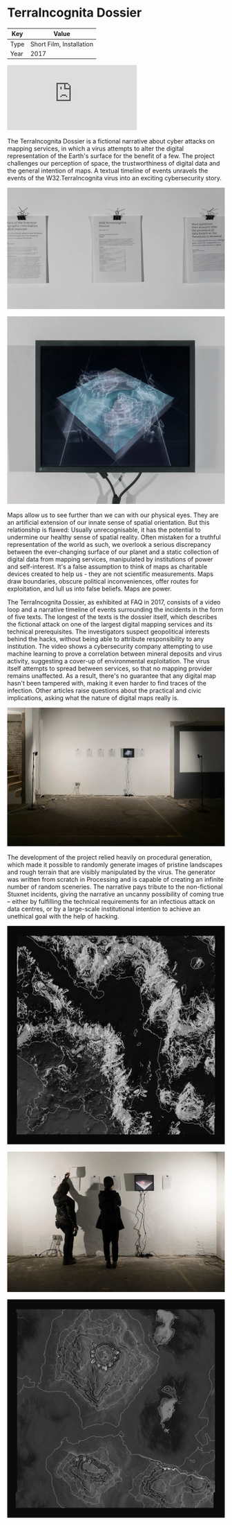 # TerraIncognita Dossier

| Key  | Value                    |
| ---- | ------------------------ |
| Type | Short Film, Installation |
| Year | 2017                     |

<div class='embed-container'><iframe src="https://www.youtube-nocookie.com/embed/w-6fRIua-BM?vq=hd1080&modestbranding=1&rel=0" title="TerraIncognita Dossier" frameborder="0" allowfullscreen></iframe></div>

The TerraIncognita Dossier is a fictional narrative about cyber attacks on mapping services, in which a virus attempts to alter the digital representation of the Earth's surface for the benefit of a few. The project challenges our perception of space, the trustworthiness of digital data and the general intention of maps. A textual timeline of events unravels the events of the W32.TerraIncognita virus into an exciting cybersecurity story.

![Dossier](./_images/al17_terra_exhibition_3.webp)

![Screen](./_images/al17_terra_exhibition_4.webp)

Maps allow us to see further than we can with our physical eyes. They are an artificial extension of our innate sense of spatial orientation. But this relationship is flawed: Usually unrecognisable, it has the potential to undermine our healthy sense of spatial reality. Often mistaken for a truthful representation of the world as such, we overlook a serious discrepancy between the ever-changing surface of our planet and a static collection of digital data from mapping services, manipulated by institutions of power and self-interest. It's a false assumption to think of maps as charitable devices created to help us - they are not scientific measurements. Maps draw boundaries, obscure political inconveniences, offer routes for exploitation, and lull us into false beliefs. Maps are power.

The TerraIncognita Dossier, as exhibited at FAQ in 2017, consists of a video loop and a narrative timeline of events surrounding the incidents in the form of five texts. The longest of the texts is the dossier itself, which describes the fictional attack on one of the largest digital mapping services and its technical prerequisites. The investigators suspect geopolitical interests behind the hacks, without being able to attribute responsibility to any institution. The video shows a cybersecurity company attempting to use machine learning to prove a correlation between mineral deposits and virus activity, suggesting a cover-up of environmental exploitation. The virus itself attempts to spread between services, so that no mapping provider remains unaffected. As a result, there's no guarantee that any digital map hasn't been tampered with, making it even harder to find traces of the infection. Other articles raise questions about the practical and civic implications, asking what the nature of digital maps really is.

![Exhibition](./_images/al17_terra_exhibition_1.webp)

The development of the project relied heavily on procedural generation, which made it possible to randomly generate images of pristine landscapes and rough terrain that are visibly manipulated by the virus. The generator was written from scratch in Processing and is capable of creating an infinite number of random sceneries. The narrative pays tribute to the non-fictional Stuxnet incidents, giving the narrative an uncanny possibility of coming true – either by fulfilling the technical requirements for an infectious attack on data centres, or by a large-scale institutional intention to achieve an unethical goal with the help of hacking.

![Map](./_images/al17_terra_pcg_1.webp)

![Exhibition](./_images/al17_terra_exhibition_2.webp)

![Map](./_images/al17_terra_pcg_2.webp)
